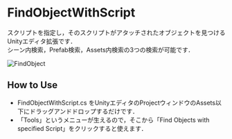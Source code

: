 # FindObjectWithScript
スクリプトを指定し，そのスクリプトがアタッチされたオブジェクトを見つけるUnityエディタ拡張です．<br>
シーン内検索，Prefab検索，Assets内検索の3つの検索が可能です．

![FindObject](https://user-images.githubusercontent.com/43462743/232024917-52e964ed-ee61-45ef-be77-86ba15cb3bba.gif)


## How to Use

-  FindObjectWithScript.cs をUnityエディタのProjectウィンドウのAssets以下にドラッグアンドドロップするだけです．<br>
- 「Tools」というメニューが生えるので，そこから「Find Objects with specified Script」をクリックすると使えます．
